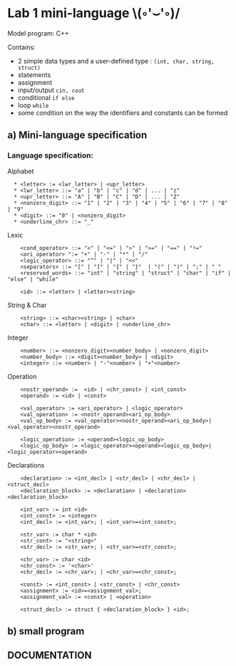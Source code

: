 # Lab 1 mini-language \\(◦'⌣'◦)/
Model program: C++


Contains:
- 2 simple data types and a user-defined type : ``` (int, char, string, struct) ```
- statements
- assignment
- input/output ``` cin, cout ```
- conditional ``` if else ```
- loop ``` while ```
- some condition on the way the identifiers and constants can be formed

## a) Mini-language specification
### Language specification:
  Alphabet
  ```
    * <letter> := <lwr_letter> | <upr_letter>
    * <lwr_letter> ::= "a" | "b" | "c" | "d" | ... | "z"
    * <upr_letter> ::= "A" | "B" | "C" | "D" | ... | "Z"
    * <nonzero_digit> ::= "1" | "2" | "3" | "4" | "5" | "6" | "7" | "8" | "9" 
    * <digit> ::= "0" | <nonzero_digit>
    * <underline_chr> ::= "_"
```
  Lexic
```
    <cond_operator> ::= "<" | "<=" | ">" | ">=" | "==" | "!=" 
    <ari_operator> ":= "+" | "-" | "*" | "/"
    <logic_operator> ::= "^" | "|" | "<<"
    <separators> ::= "[" | "]" | "{" | "}"  | "(" | ")" | ";" | " " 
    <reserved_words> ::= "int" | "string" | "struct" | "char" | "if" | "else" | "while"
  
    <id> ::= <letter> | <letter><string>
```
  String & Char
```
    <string> ::= <char><string> | <char>
    <char> ::= <letter> | <digit> | <underline_chr>
```
  Integer
```
    <number> ::= <nonzero_digit><number_body> | <nonzero_digit>
    <number_body> ::= <digit><number_body> | <digit>
    <integer> ::= <number> | "-"<number> | "+"<number>
```
  Operation
```
    <nostr_operand> :=  <id> | <chr_const> | <int_const>
    <operand> := <id> | <const>

    <val_operator> := <ari_operator> | <logic_operator>
    <val_operation> := <nostr_operand><ari_op_body>
    <val_op_body> := <val_operator><nostr_operand><ari_op_body>|<val_operator><nostr_operand>

    <logic_operation> := <operand><logic_op_body>
    <logic_op_body> := <logic_operator><operand><logic_op_body>|<logic_operator><operand>
```
Declarations 
```
    <declaration> := <int_decl> | <str_decl> | <chr_decl> | <struct_decl>
    <declaration_block> := <declaration> | <declaration><declaration_block>
    
    <int_var> := int <id>
    <int_const> := <integer>
    <int_decl> := <int_var>; | <int_var>=<int_const>;

    <str_var> := char * <id>
    <str_cont> := "<string>"
    <str_decl> := <str_var>; | <str_var>=<str_const>;

    <chr_var> := char <id>
    <chr_const> := '<char>'
    <chr_decl> := <chr_var>; | <chr_var>=<chr_const>;

    <const> := <int_const> | <str_const> | <chr_const>
    <assignment> := <id>=<assignment_val>;
    <assignment_val> := <const> | <operation>

    <struct_decl> := struct { <declaration_block> } <id>;

```

    


## b) small program

## DOCUMENTATION  
